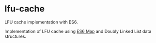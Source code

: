 # lfu-cache
LFU cache implementation with ES6.

Implementation of LFU cache using [ES6 Map](https://developer.mozilla.org/en-US/docs/Web/JavaScript/Reference/Global_Objects/Map) and Doubly Linked List data structures.

